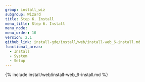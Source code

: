 ```yaml
---
group: install_wiz
subgroup: Wizard
title: Step 6. Install
menu_title: Step 6. Install
menu_node:
menu_order: 10
version: 2.1
github_link: install-gde/install/web/install-web_6-install.md
functional_areas:
  - Install
  - System
  - Setup
---
```


{% include install/web/install-web_6-install.md %}

